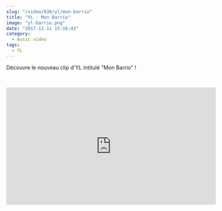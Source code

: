 ```yaml
--- 
slug: "/video/630/yl/mon-barrio"
title: "YL - Mon Barrio"
image: "yl-barrio.png"
date: "2017-11-11 15:16:43"
category:
  - music video
tags:
  - YL
---
```

<p>Découvre le nouveau clip d'YL intitulé "Mon Barrio" !</p><br/><p><iframe width="560" height="315" src="https://www.youtube.com/embed/0AqH0C4LWfY" frameborder="0" allowfullscreen></iframe></p>